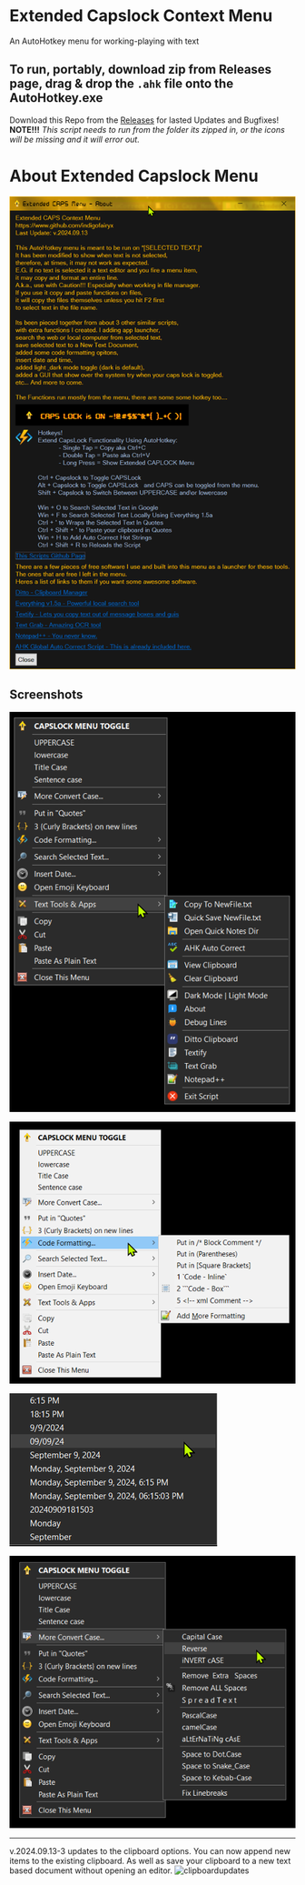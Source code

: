 # Extended Capslock Context Menu
An AutoHotkey menu for working-playing with text

## To run, portably, download zip from Releases page, drag & drop the `.ahk` file onto the AutoHotkey.exe

Download this Repo from the [Releases](https://github.com/indigofairyx/Extended_Capslock_Context_Menu/releases) for lasted Updates and Bugfixes!
**NOTE!!!** *This script needs to run from the folder its zipped in, or the icons will be missing and it will error out.*


# About Extended Capslock Menu
![Extended Capslock Context Menu/Images/Screenshots/about window_766x1265.png](https://raw.githubusercontent.com/indigofairyx/Capslock_Context_Menu/main/Extended%20Capslock%20Context%20Menu/Images/Screenshots/about%20window_766x1265.png)

## Screenshots
![menu1](https://github.com/indigofairyx/Capslock_Context_Menu/blob/main/Extended%20Capslock%20Context%20Menu/Images/Screenshots/menus_caps_556x777.png)

![menu2ligthmode](https://github.com/indigofairyx/Capslock_Context_Menu/blob/main/Extended%20Capslock%20Context%20Menu/Images/Screenshots/menus_caps_602x550.png)

![insertdatetime](https://github.com/indigofairyx/Capslock_Context_Menu/blob/main/Extended%20Capslock%20Context%20Menu/Images/Screenshots/menus%20caps%20sub%20date%20time__366x269.png)

![convertcase](https://raw.githubusercontent.com/indigofairyx/Capslock_Context_Menu/main/Extended%20Capslock%20Context%20Menu/Images/Screenshots/menus_caps_582x554.png)

***

v.2024.09.13-3 updates to the clipboard options. You can now append new items to the existing clipboard. As well as save your clipboard to a new text based document without opening an editor. 
![clipboardupdates](https://github.com/indigofairyx/Extended_Capslock_Context_Menu/blob/main/Extended%20Capslock%20Context%20Menu/Images/Screenshots/clipboard%20updates%20590x638.png)

